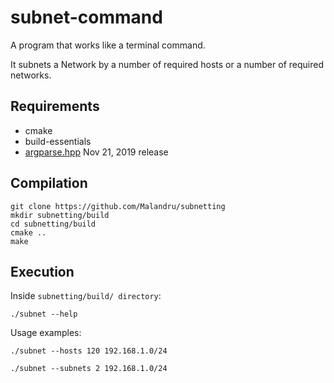 # subnet-command
A program that works like a terminal command.

It subnets a Network by a number of required hosts or a number of required networks.
 
## Requirements

* cmake
* build-essentials
* [argparse.hpp](https://github.com/p-ranav/argparse) Nov 21, 2019 release

## Compilation

```
git clone https://github.com/Malandru/subnetting
mkdir subnetting/build
cd subnetting/build
cmake ..
make
```

## Execution
Inside `subnetting/build/ directory`:

```
./subnet --help
```
    
Usage examples:
```
./subnet --hosts 120 192.168.1.0/24
```
```
./subnet --subnets 2 192.168.1.0/24
```
